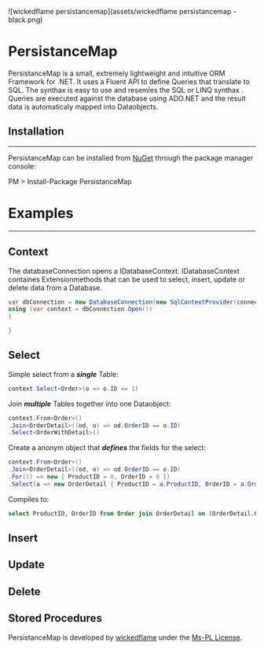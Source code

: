 ![wickedflame persistancemap](assets/wickedflame persistancemap - black.png)

PersistanceMap
==============

PersistanceMap is a small, extremely lightweight and intuitive ORM Framework for .NET. It uses a Fluent API to define Queries that translate to SQL. The synthax is easy to use and resemles the SQL or LINQ synthax .
Queries are executed against the database using ADO.NET and the result data is automaticaly mapped into Dataobjects.

## Installation
------------------------------
PersistanceMap can be installed from [NuGet](http://docs.nuget.org/docs/start-here/installing-nuget) through the package manager console: 

PM > Install-Package PersistanceMap

# Examples
------------------------------
## Context
The databaseConnection opens a IDatabaseContext. IDatabaseContext containes Extensionmethods that can be used to select, insert, update or delete data from a Database.
```csharp
var dbConnection = new DatabaseConnection(new SqlContextProvider(connectionString));
using (var context = dbConnection.Open())
{

}
```
## Select
Simple select from a ***single*** Table:
```csharp
context.Select<Order>(o => o.ID == 1)
```
Join ***multiple*** Tables together into one Dataobject:
```csharp
context.From<Order>()
.Join<OrderDetail>((od, o) => od.OrderID == o.ID)
.Select<OrderWithDetail>()
```
Create a anonym object that ***defines*** the fields for the select:
```csharp
context.From<Order>()
.Join<OrderDetail>((od, o) => od.OrderID == o.ID)
.For(() => new { ProductID = 0, OrderID = 0 })
.Select(a => new OrderDetail { ProductID = a.ProductID, OrderID = a.OrderID })
```
Compiles to:
```sql
select ProductID, OrderID from Order join OrderDetail on (OrderDetail.OrderID = Order.ID)
```
## Insert
## Update
## Delete
## Stored Procedures




PersistanceMap is developed by [wickedflame](http://wicked-flame.blogspot.ch/) under the [Ms-PL License](License.txt).
